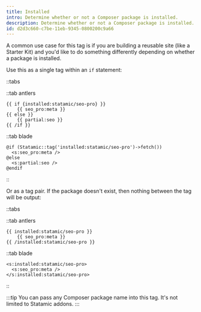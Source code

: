 ```yaml
---
title: Installed
intro: Determine whether or not a Composer package is installed.
description: Determine whether or not a Composer package is installed.
id: d2d3c660-c7be-11eb-9345-0800200c9a66
---
```

A common use case for this tag is if you are building a reusable site (like a Starter Kit) and you'd like
to do something differently depending on whether a package is installed.

Use this as a single tag within an `if` statement:

::tabs

::tab antlers
```antlers
{{ if {installed:statamic/seo-pro} }}
    {{ seo_pro:meta }}
{{ else }}
    {{ partial:seo }}
{{ /if }}
```
::tab blade
```blade
@if (Statamic::tag('installed:statamic/seo-pro')->fetch())
  <s:seo_pro:meta />
@else
  <s:partial:seo />
@endif
```
::

Or as a tag pair. If the package doesn't exist, then nothing between the tag will be output:

::tabs

::tab antlers
```antlers
{{ installed:statamic/seo-pro }}
    {{ seo_pro:meta }}
{{ /installed:statamic/seo-pro }}
```
::tab blade
```blade
<s:installed:statamic/seo-pro>
  <s:seo_pro:meta />
</s:installed:statamic/seo-pro>
```
::

:::tip
You can pass any Composer package name into this tag. It's not limited to Statamic addons.
:::
